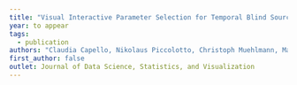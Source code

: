 ```yaml
---
title: "Visual Interactive Parameter Selection for Temporal Blind Source Separation"
year: to appear
tags:
  - publication
authors: "Claudia Capello, Nikolaus Piccolotto, Christoph Muehlmann, Markus Bögl, Peter Filzmoser, Silvia Miksch, Klaus Nordhausen"
first_author: false
outlet: Journal of Data Science, Statistics, and Visualization
---
```

